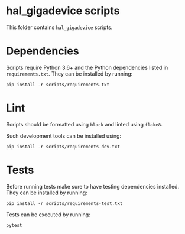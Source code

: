 # hal_gigadevice scripts

This folder contains `hal_gigadevice` scripts.

# Dependencies

Scripts require Python 3.6+ and the Python dependencies listed in
`requirements.txt`. They can be installed by running:

```
pip install -r scripts/requirements.txt
```

# Lint

Scripts should be formatted using `black` and linted using `flake8`.

Such development tools can be installed using:

```
pip install -r scripts/requirements-dev.txt
```

# Tests

Before running tests make sure to have testing dependencies installed. They
can be installed by running:

```
pip install -r scripts/requirements-test.txt
```

Tests can be executed by running:

```
pytest
```
